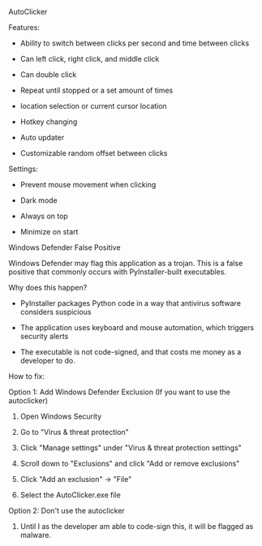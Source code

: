AutoClicker



Features:

- Ability to switch between clicks per second and time between clicks

- Can left click, right click, and middle click

- Can double click

- Repeat until stopped or a set amount of times

- location selection or current cursor location

- Hotkey changing

- Auto updater

- Customizable random offset between clicks

Settings:

- Prevent mouse movement when clicking

- Dark mode

- Always on top

- Minimize on start



Windows Defender False Positive



Windows Defender may flag this application as a trojan. This is a false positive that commonly occurs with PyInstaller-built executables.



Why does this happen?

- PyInstaller packages Python code in a way that antivirus software considers suspicious

- The application uses keyboard and mouse automation, which triggers security alerts

- The executable is not code-signed, and that costs me money as a developer to do.



How to fix:



Option 1: Add Windows Defender Exclusion (If you want to use the autoclicker)

1. Open Windows Security

2. Go to "Virus \& threat protection"

3. Click "Manage settings" under "Virus \& threat protection settings"

4. Scroll down to "Exclusions" and click "Add or remove exclusions"

5. Click "Add an exclusion" → "File"

6. Select the AutoClicker.exe file

Option 2: Don't use the autoclicker

1. Until I as the developer am able to code-sign this, it will be flagged as malware.
